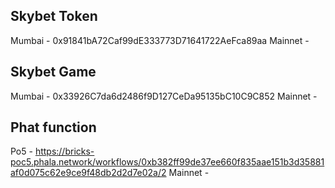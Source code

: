 ## Skybet Token

Mumbai - 0x91841bA72Caf99dE333773D71641722AeFca89aa
Mainnet -

## Skybet Game

Mumbai - 0x33926C7da6d2486f9D127CeDa95135bC10C9C852
Mainnet -

## Phat function

Po5 - https://bricks-poc5.phala.network/workflows/0xb382ff99de37ee660f835aae151b3d35881af0d075c62e9ce9f48db2d2d7e02a/2
Mainnet -
